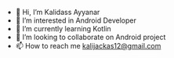 - 👋 Hi, I’m Kalidass Ayyanar
- 👀 I’m interested in Android Developer
- 🌱 I’m currently learning Kotlin
- 💞️ I’m looking to collaborate on Android project
- 📫 How to reach me kalijackas12@gmail.com 

<!---
KALIJACK1997/KALIJACK1997 is a ✨ special ✨ repository because its `README.md` (this file) appears on your GitHub profile.
You can click the Preview link to take a look at your changes.
--->
